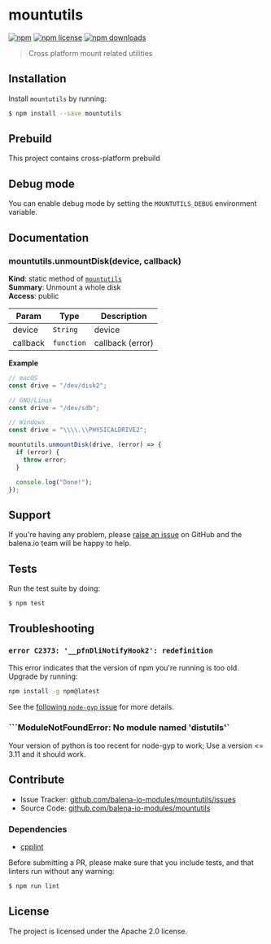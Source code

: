 # mountutils

[![npm](https://img.shields.io/npm/v/mountutils.svg?style=flat-square)](https://npmjs.com/package/mountutils)
[![npm license](https://img.shields.io/npm/l/mountutils.svg?style=flat-square)](https://npmjs.com/package/mountutils)
[![npm downloads](https://img.shields.io/npm/dm/mountutils.svg?style=flat-square)](https://npmjs.com/package/mountutils)

> Cross platform mount related utilities

## Installation

Install `mountutils` by running:

```sh
$ npm install --save mountutils
```

## Prebuild

This project contains cross-platform prebuild

## Debug mode

You can enable debug mode by setting the `MOUNTUTILS_DEBUG` environment
variable.

## Documentation

<a name="module_mountutils.unmountDisk"></a>

### mountutils.unmountDisk(device, callback)

**Kind**: static method of <code>[mountutils](#module_mountutils)</code>  
**Summary**: Unmount a whole disk  
**Access**: public

| Param    | Type                  | Description      |
| -------- | --------------------- | ---------------- |
| device   | <code>String</code>   | device           |
| callback | <code>function</code> | callback (error) |

**Example**

```js
// macOS
const drive = "/dev/disk2";

// GNU/Linux
const drive = "/dev/sdb";

// Windows
const drive = "\\\\.\\PHYSICALDRIVE2";

mountutils.unmountDisk(drive, (error) => {
  if (error) {
    throw error;
  }

  console.log("Done!");
});
```

## Support

If you're having any problem, please [raise an issue][newissue] on GitHub and
the balena.io team will be happy to help.

## Tests

Run the test suite by doing:

```sh
$ npm test
```

## Troubleshooting

### `error C2373: '__pfnDliNotifyHook2': redefinition`

This error indicates that the version of npm you're running is too old. Upgrade
by running:

```sh
npm install -g npm@latest
```

See the [following `node-gyp` issue](https://github.com/nodejs/node-gyp/issues/972) for more details.



### ```ModuleNotFoundError: No module named 'distutils'`

Your version of python is too recent for node-gyp to work;
Use a version <= 3.11 and it should work.

## Contribute

- Issue Tracker: [github.com/balena-io-modules/mountutils/issues][issues]
- Source Code: [github.com/balena-io-modules/mountutils][source]

### Dependencies

- [cpplint][cpplint]

Before submitting a PR, please make sure that you include tests, and that
linters run without any warning:

```sh
$ npm run lint
```

## License

The project is licensed under the Apache 2.0 license.

[issues]: https://github.com/balena-io-modules/mountutils/issues
[newissue]: https://github.com/balena-io-modules/mountutils/issues/new
[source]: https://github.com/balena-io-modules/mountutils
[cpplint]: https://github.com/cpplint/cpplint
